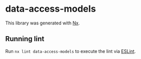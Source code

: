 # data-access-models

This library was generated with [Nx](https://nx.dev).


## Running lint

Run `nx lint data-access-models` to execute the lint via [ESLint](https://eslint.org/).

